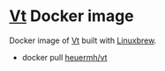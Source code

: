# [Vt](http://genome.sph.umich.edu/wiki/Vt) Docker image
Docker image of [Vt](http://genome.sph.umich.edu/wiki/Vt) built with [Linuxbrew](http://brew.sh/linuxbrew/).

 * docker pull [heuermh/vt](https://registry.hub.docker.com/u/heuermh/vt/)
